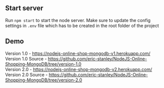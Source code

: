 ## Start server

Run `npm start` to start the node server. Make sure to update the config settings in `.env` file which has to be created in the root folder of the project

## Demo
Version 1.0 - https://nodejs-online-shop-mongodb-v1.herokuapp.com/
<br />
Version 1.0 Source - https://github.com/eric-stanley/NodeJS-Online-Shopping-MongoDB/tree/version-1.0
<br />
Version 2.0 - https://nodejs-online-shop-mongodb-v2.herokuapp.com/
<br />
Version 2.0 Source - https://github.com/eric-stanley/NodeJS-Online-Shopping-MongoDB/tree/version-2.0
